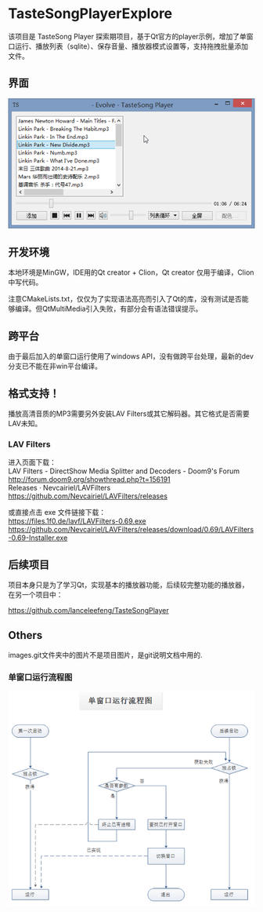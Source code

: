 # TasteSongPlayerExplore
该项目是 TasteSong Player 探索期项目，基于Qt官方的player示例，增加了单窗口运行、播放列表（sqlite）、保存音量、播放器模式设置等，支持拖拽批量添加文件。


## 界面
![界面](./images.git/ui.png)

## 开发环境

本地环境是MinGW，IDE用的Qt creator + Clion，Qt creator 仅用于编译，Clion中写代码。

注意CMakeLists.txt，仅仅为了实现语法高亮而引入了Qt的库，没有测试是否能够编译。但QtMultiMedia引入失败，有部分会有语法错误提示。


## 跨平台
由于最后加入的单窗口运行使用了windows API，没有做跨平台处理，最新的dev分支已不能在非win平台编译。

## 格式支持！
播放高清音质的MP3需要另外安装LAV Filters或其它解码器。其它格式是否需要LAV未知。


### LAV Filters

进入页面下载：  
LAV Filters - DirectShow Media Splitter and Decoders - Doom9's Forum  
http://forum.doom9.org/showthread.php?t=156191  
Releases · Nevcairiel/LAVFilters  
https://github.com/Nevcairiel/LAVFilters/releases  

或直接点击 exe 文件链接下载：  
https://files.1f0.de/lavf/LAVFilters-0.69.exe  
https://github.com/Nevcairiel/LAVFilters/releases/download/0.69/LAVFilters-0.69-Installer.exe


## 后续项目
项目本身只是为了学习Qt，实现基本的播放器功能，后续较完整功能的播放器，在另一个项目中：

https://github.com/lanceleefeng/TasteSongPlayer



## Others
images.git文件夹中的图片不是项目图片，是git说明文档中用的.

### 单窗口运行流程图

![单窗口运行流程图](./images.git/single-window-flow-chart.png)


